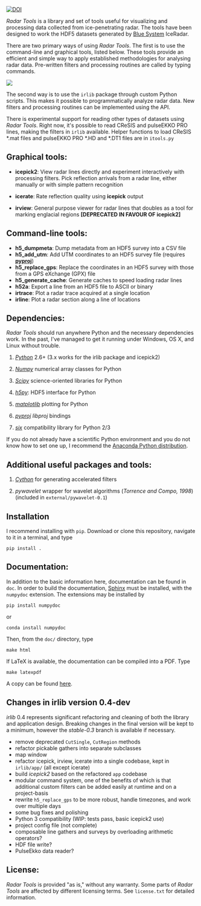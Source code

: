 [![DOI](https://zenodo.org/badge/DOI/10.5281/zenodo.439723.svg)](https://doi.org/10.5281/zenodo.439723)

*Radar Tools* is a library and set of tools useful for visualizing and
processing data collected from ice-penetrating radar. The tools have been
designed to work the HDF5 datasets generated by [Blue
System](http://www.radar.bluesystem.ca/) IceRadar.

There are two primary ways of using *Radar Tools*. The first is to use the
command-line and graphical tools, listed below. These tools provide an
efficient and simple way to apply established methodologies for analysing radar
data. Pre-written filters and processing routines are called by typing
commands.

![](http://njwilson23.github.com/radar_tools/images/repo_image.png)

The second way is to use the ``irlib`` package through custom Python scripts.
This makes it possible to programmatically analyze radar data. New filters and
processing routines can be implemented using the API.

There is experimental support for reading other types of datasets using *Radar
Tools*. Right now, it's possible to read CReSIS and pulseEKKO PRO lines, making
the filters in ``irlib`` available. Helper functions to load CReSIS \*.mat files
and pulseEKKO PRO \*.HD and \*.DT1 files are in ``itools.py``

Graphical tools:
----------------

- **icepick2**: View radar lines directly and experiment interactively with
  processing filters. Pick reflection arrivals from a radar line, either
  manually or with simple pattern recognition

- **icerate**: Rate reflection quality using **icepick** output

- **irview**: General purpose viewer for radar lines that doubles as a tool for
  marking englacial regions **[DEPRECATED IN FAVOUR OF icepick2]**

Command-line tools:
-------------------

- **h5_dumpmeta**: Dump metadata from an HDF5 survey into a CSV file
- **h5_add_utm**: Add UTM coordinates to an HDF5 survey file (requires
  [**pyproj**](http://code.google.com/p/pyproj/))
- **h5_replace_gps**: Replace the coordinates in an HDF5 survey with those from
  a GPS eXchange (GPX) file
- **h5_generate_cache**: Generate caches to speed loading radar lines
- **h52a**: Export a line from an HDF5 file to ASCII or binary
- **irtrace**: Plot a radar trace acquired at a single location
- **irline**: Plot a radar section along a line of locations

Dependencies:
-------------

*Radar Tools* should run anywhere Python and the necessary dependencies work. In
the past, I've managed to get it running under Windows, OS X, and Linux without
trouble.

1. [*Python*](http://www.python.org) 2.6+ (3.x works for the irlib package and
   icepick2)

2. [*Numpy*](http://www.numpy.org) numerical array classes for Python

2. [*Scipy*](http://www.scipy.org) science-oriented libraries for Python

2. [*h5py*](http://www.h5py.org): HDF5 interface for Python

2. [*matplotlib*](http://www.matplotlib.org) plotting for Python

2. [*pyproj*](https://github.com/jswhit/pyproj) _libproj_ bindings

2. [*six*](https://pythonhosted.org/six) compatibility library for Python 2/3

If you do not already have a scientific Python environment and you do not know
how to set one up, I recommend the [Anaconda Python
distribution](https://www.continuum.io/downloads).

Additional useful packages and tools:
-------------------------------------

1. [*Cython*](http://www.cython.org) for generating accelerated filters

2. *pywavelet* wrapper for wavelet algorithms (*Torrence and Compo, 1998*)
(included in `external/pywavelet-0.1`)

Installation
------------

I recommend installing with `pip`. Download or clone this repository, navigate
to it in a terminal, and type

    pip install .

Documentation:
--------------

In addition to the basic information here, documentation can be found in `doc`.
In order to build the documentation, [Sphinx](http://sphinx-doc.org/) must be
installed, with the ``numpydoc`` extension. The extensions may be installed by

    pip install numpydoc

or

    conda install numpydoc

Then, from the ``doc/`` directory, type

    make html

If LaTeX is available, the documentation can be compiled into a PDF. Type

    make latexpdf

A copy can be found [here](https://dl.dropboxusercontent.com/u/375008/irlib_manual.pdf).

Changes in irlib version 0.4-dev
--------------------------------

*irlib* 0.4 represents significant refactoring and cleaning of both the library
and application design. Breaking changes in the final version will be kept to a
minimum, however the *stable-0.3* branch is available if necessary.

- remove deprecated `CutSingle`, `CutRegion` methods
- refactor pickable gathers into separate subclasses
- map window
- refactor icepick, irview, icerate into a single codebase, kept in `irlib/app/`
  (all except icerate)
- build *icepick2* based on the refactored `app` codebase
- modular command system, one of the benefits of which is that additional custom
  filters can be added easily at runtime and on a project-basis
- rewrite ``h5_replace_gps`` to be more robust, handle timezones, and work over
  multiple days
- some bug fixes and polishing
- Python 3 compatibility (WIP: tests pass, basic icepick2 use)
- project config file (not complete)
- composable line gathers and surveys by overloading arithmetic operators?
- HDF file write?
- PulseEkko data reader?

License:
--------

*Radar Tools* is provided "as is," without any warranty. Some parts of
*Radar Tools* are affected by different licensing terms. See `license.txt` for
detailed information.

